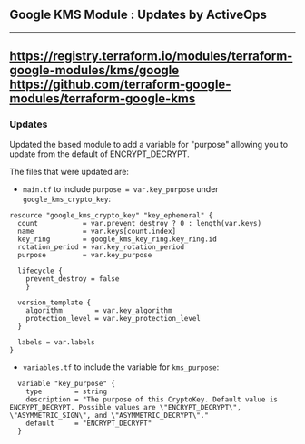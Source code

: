 ## Google KMS Module : Updates by ActiveOps

---
https://registry.terraform.io/modules/terraform-google-modules/kms/google  
https://github.com/terraform-google-modules/terraform-google-kms
---
### Updates
Updated the based module to add a variable for "purpose" allowing you to update from the default of ENCRYPT_DECRYPT.

The files that were updated are:

* `main.tf` to include `purpose = var.key_purpose` under `google_kms_crypto_key`:

```hcl
resource "google_kms_crypto_key" "key_ephemeral" {
  count           = var.prevent_destroy ? 0 : length(var.keys)
  name            = var.keys[count.index]
  key_ring        = google_kms_key_ring.key_ring.id
  rotation_period = var.key_rotation_period
  purpose         = var.key_purpose

  lifecycle {
    prevent_destroy = false
    }

  version_template {
    algorithm        = var.key_algorithm
    protection_level = var.key_protection_level
  }

  labels = var.labels
}
```

* `variables.tf` to include the variable for `kms_purpose`:

```hcl
  variable "key_purpose" {
    type        = string
    description = "The purpose of this CryptoKey. Default value is ENCRYPT_DECRYPT. Possible values are \"ENCRYPT_DECRYPT\", \"ASYMMETRIC_SIGN\", and \"ASYMMETRIC_DECRYPT\"."
    default     = "ENCRYPT_DECRYPT"
  }
```